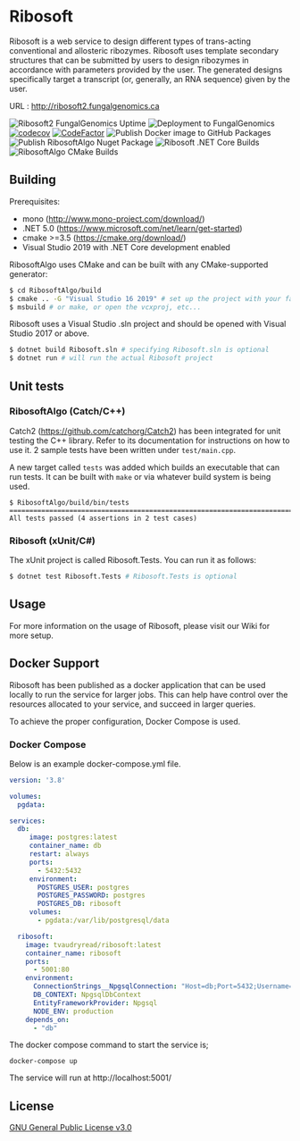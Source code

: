 # Ribosoft

Ribosoft is a web service to design different types of trans-acting conventional and allosteric ribozymes. Ribosoft uses template secondary structures that can be submitted by users to design ribozymes in accordance with parameters provided by the user. The generated designs specifically target a transcript (or, generally, an RNA sequence) given by the user.

URL : http://ribosoft2.fungalgenomics.ca

![Ribosoft2 FungalGenomics Uptime](https://github.com/t-vaudry/ribosoft/workflows/Ribosoft2%20FungalGenomics%20Uptime/badge.svg)
![Deployment to FungalGenomics](https://github.com/t-vaudry/ribosoft/workflows/Deployment%20to%20FungalGenomics/badge.svg?branch=master)
[![codecov](https://codecov.io/gh/t-vaudry/ribosoft/branch/develop/graph/badge.svg?token=nExWlRXew4)](https://codecov.io/gh/t-vaudry/ribosoft)
[![CodeFactor](https://www.codefactor.io/repository/github/t-vaudry/ribosoft/badge?s=f9a38174a3b592c768d1bfefc6316c85fb6925d3)](https://www.codefactor.io/repository/github/t-vaudry/ribosoft)
![Publish Docker image to GitHub Packages](https://github.com/t-vaudry/ribosoft/workflows/Publish%20Docker%20image%20to%20GitHub%20Packages/badge.svg)
![Publish RibosoftAlgo Nuget Package](https://github.com/t-vaudry/ribosoft/workflows/Publish%20RibosoftAlgo%20Nuget%20Package/badge.svg)
![Ribosoft .NET Core Builds](https://github.com/t-vaudry/ribosoft/workflows/Ribosoft%20.NET%20Core%20Builds/badge.svg)
![RibosoftAlgo CMake Builds](https://github.com/t-vaudry/ribosoft/workflows/RibosoftAlgo%20CMake%20Builds/badge.svg)

## Building

Prerequisites:

- mono (http://www.mono-project.com/download/)
- .NET 5.0 (https://www.microsoft.com/net/learn/get-started)
- cmake >=3.5 (https://cmake.org/download/)
- Visual Studio 2019 with .NET Core development enabled 

RibosoftAlgo uses CMake and can be built with any CMake-supported generator:

```sh
$ cd RibosoftAlgo/build
$ cmake .. -G "Visual Studio 16 2019" # set up the project with your favourite generator
$ msbuild # or make, or open the vcxproj, etc...
```

Ribosoft uses a Visual Studio .sln project and should be opened with Visual Studio 2017 or above.

```sh
$ dotnet build Ribosoft.sln # specifying Ribosoft.sln is optional
$ dotnet run # will run the actual Ribosoft project
```

## Unit tests

### RibosoftAlgo (Catch/C++)

Catch2 (https://github.com/catchorg/Catch2) has been integrated for unit testing the C++ library. Refer to its documentation for instructions on how to use it. 2 sample tests have been written under `test/main.cpp`.

A new target called `tests` was added which builds an executable that can run tests. It can be built with `make` or via whatever build system is being used.

```
$ RibosoftAlgo/build/bin/tests
===============================================================================
All tests passed (4 assertions in 2 test cases)
```

### Ribosoft (xUnit/C#)

The xUnit project is called Ribosoft.Tests. You can run it as follows:

```sh
$ dotnet test Ribosoft.Tests # Ribosoft.Tests is optional
```

## Usage

For more information on the usage of Ribosoft, please visit our Wiki for more setup.

## Docker Support

Ribosoft has been published as a docker application that can be used locally to run the service for larger jobs. This can help have control over the resources allocated to your service, and succeed in larger queries.

To achieve the proper configuration, Docker Compose is used.

### Docker Compose

Below is an example docker-compose.yml file.

```yaml
version: '3.8'

volumes:
  pgdata:

services:
  db:
     image: postgres:latest
     container_name: db
     restart: always
     ports:
       - 5432:5432
     environment:
       POSTGRES_USER: postgres
       POSTGRES_PASSWORD: postgres
       POSTGRES_DB: ribosoft
     volumes:
       - pgdata:/var/lib/postgresql/data

  ribosoft:
    image: tvaudryread/ribosoft:latest
    container_name: ribosoft
    ports:
      - 5001:80
    environment:
      ConnectionStrings__NpgsqlConnection: "Host=db;Port=5432;Username=postgres;Password=postgres;Database=ribosoft;Pooling=true;"
      DB_CONTEXT: NpgsqlDbContext
      EntityFrameworkProvider: Npgsql
      NODE_ENV: production
    depends_on:
      - "db"
```

The docker compose command to start the service is;

`docker-compose up`

The service will run at http://localhost:5001/

## License
[GNU General Public License v3.0](https://choosealicense.com/licenses/gpl-3.0/)